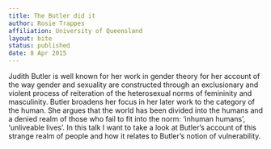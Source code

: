 ```yaml
---
title: The Butler did it
author: Rosie Trappes
affiliation: University of Queensland
layout: bite
status: published
date: 8 Apr 2015
---
```


Judith Butler is well known for her work in gender theory for her account of the way gender and sexuality are constructed through an exclusionary and violent process of reiteration of the heterosexual norms of femininity and masculinity. Butler broadens her focus in her later work to the category of the human. She argues that the world has been divided into the humans and a denied realm of those who fail to fit into the norm: ‘inhuman humans’, ‘unliveable lives’. In this talk I want to take a look at Butler’s account of this strange realm of people and how it relates to Butler’s notion of vulnerability. 
